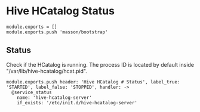 
# Hive HCatalog Status

    module.exports = []
    module.exports.push 'masson/bootstrap'

## Status

Check if the HCatalog is running. The process ID is located by default
inside "/var/lib/hive-hcatalog/hcat.pid".

    module.exports.push header: 'Hive HCatalog # Status', label_true: 'STARTED', label_false: 'STOPPED', handler: ->
      @service_status
        name: 'hive-hcatalog-server'
        if_exists: '/etc/init.d/hive-hcatalog-server'
